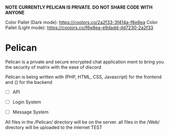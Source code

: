**NOTE CURRENTLY PELICAN IS PRIVATE. DO NOT SHARE CODE WITH ANYONE**

Color Pallet (Dark mode): https://coolors.co/2a2f33-3f414a-f6e8ea
Color Pallet (Light mode): https://coolors.co/f6e8ea-e9dadd-dd7230-2a2f33

# Pelican
Pelican is a private and secure encrypted chat application ment to bring you the security of matrix with the ease of discord

Pelican is being written with (PHP, HTML, CSS, Javascript) for the frontend and {} for the backend

 - [ ] API
 - [ ] Login System
 - [ ] Message System


All files in the /Pelican/ directory will be on the server. all files in the /Web/ directory will be uploaded to the internet
TEST
